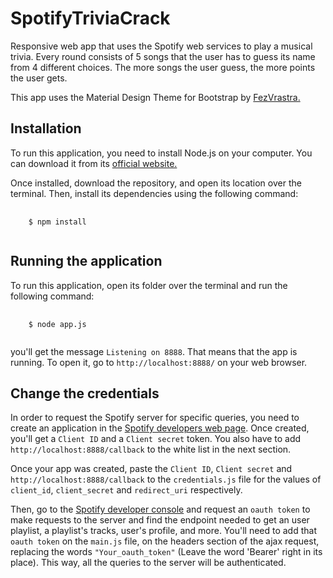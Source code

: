 # SpotifyTriviaCrack
<p>Responsive web app that uses the Spotify web services to play a musical trivia. Every round consists of 5 songs that the user has to guess its name from 4 different choices. The more songs the user guess, the more points the user gets.
</p>

<p>
This app uses the Material Design Theme for Bootstrap by <a href="https://github.com/FezVrasta/bootstrap-material-design"> FezVrastra.</a>
</p>

<h2>Installation</h2>
<p>To run this application, you need to install Node.js on your computer. You can download it from its 
  <a href="https://nodejs.org/en/">official website.</a>
</p>
<p>Once installed, download the repository, and open its location over the terminal. 
Then, install its dependencies using the following command: 
</p>

<pre>
  <code>
    $ npm install
  </code>
</pre>

<h2>Running the application</h2>
<p>
  To run this application, open its folder over the terminal and run the following command:
<pre>
  <code>
    $ node app.js
  </code>
</pre>
  you'll get the message <code>Listening on 8888</code>. That means that the app is running. 
  To open it, go to <code>http://localhost:8888/</code> on your web browser.
</p>

<h2>Change the credentials</h2>
<p>
  In order to request the Spotify server for specific queries, you need to create an application in the 
  <a href="https://developer.spotify.com/my-applications/#!/">Spotify developers web page</a>. Once created, you'll get a
  <code>Client ID</code> and a <code>Client secret</code> token. You also have to add <code>http://localhost:8888/callback</code>
  to the white list in the next section.
</p>

<p>
  Once your app was created, paste the <code>Client ID</code>, <code>Client secret</code> and <code>http://localhost:8888/callback</code>
  to the <code>credentials.js</code> file for the values of <code>client_id</code>, <code>client_secret</code> and <code>redirect_uri</code> respectively.
</p>

<p>
  Then, go to the <a href="https://developer.spotify.com/web-api/console/get-playlist-tracks/">Spotify developer console</a> and request an <code>oauth token</code>
  to make requests to the server and find the endpoint needed to get an user playlist, a playlist's tracks, user's profile, and more. You'll need to
  add that <code>oauth token</code> on the <code>main.js</code> file, on the headers section of the ajax request, replacing the words <code>"Your_oauth_token"</code>
  (Leave the word 'Bearer' right in its place). This way, all the queries to the server will be authenticated.
</p>

